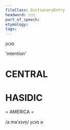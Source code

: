 ```yaml
---
fileClass: DictionaryEntry
headword: מכוון
part_of_speech: 
etymology: 
tags: 
---
```

מכוון

'intention'

CENTRAL
========

HASIDIC
=======
= AMERICA = 

/a məˈxɪvn̩/ אַ מכוון